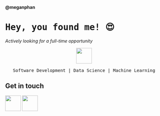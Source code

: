 **@meganphan**

<h1><samp>Hey, you found me! 😍<samp></h1>
 <i>Actively looking for a full-time opportunity</i>
<p align="center">
<img src="https://pic.funnygifsbox.com/uploads/2019/06/funnygifsbox.com-2019-06-28-12-23-55-93.gif" width="50px">
 <br/>
 </p>
<p align='center'>
 <samp>Software Development | Data Science | Machine Learning</samp>
</p>


**Get in touch**
--
<a href="https://www.linkedin.com/in/hoangphan79/"><img src="https://image.flaticon.com/icons/svg/174/174857.svg" width="50px"></a>
<a href="https://www.facebook.com/itsmeow9/"><img src="https://image.flaticon.com/icons/svg/174/174848.svg" width="50px"></a>

